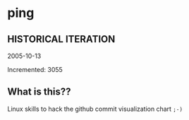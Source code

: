 # ping

## HISTORICAL ITERATION
2005-10-13

Incremented: 3055

## What is this?? 
Linux skills to hack the github commit visualization chart `;-)`
